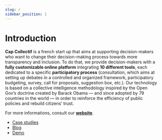 ```yaml
---
slug: /
sidebar_position: 1
---
```


# Introduction

**Cap Collectif** is a french start up that aims at supporting decision-makers who want to change their decision-making process towards more transparency and inclusion.
To do that, we provide decision-makers with a **fully customizable online platform** integrating **10 different tools**, each dedicated to a specific **participatory process** (consultation, which aims at setting up debates in a controlled and organized framework, participatory budgeting, survey, call for proposals, suggestion box, etc.).
Our technology is based on a collective intelligence methodology inspired by the Open Gov’s doctrine created by Barack Obama — and since adopted by 79 countries in the world — in order to reinforce the efficiency of public policies and rebuild citizens’ trust.

For more informations, consult our **[website](https://cap-collectif.com)**.

- [Case studies](https://cap-collectif.com/realisation)
- [Blog](https://cap-collectif.com/blog)
- [Demo](https://cap-collectif.com/demo)
